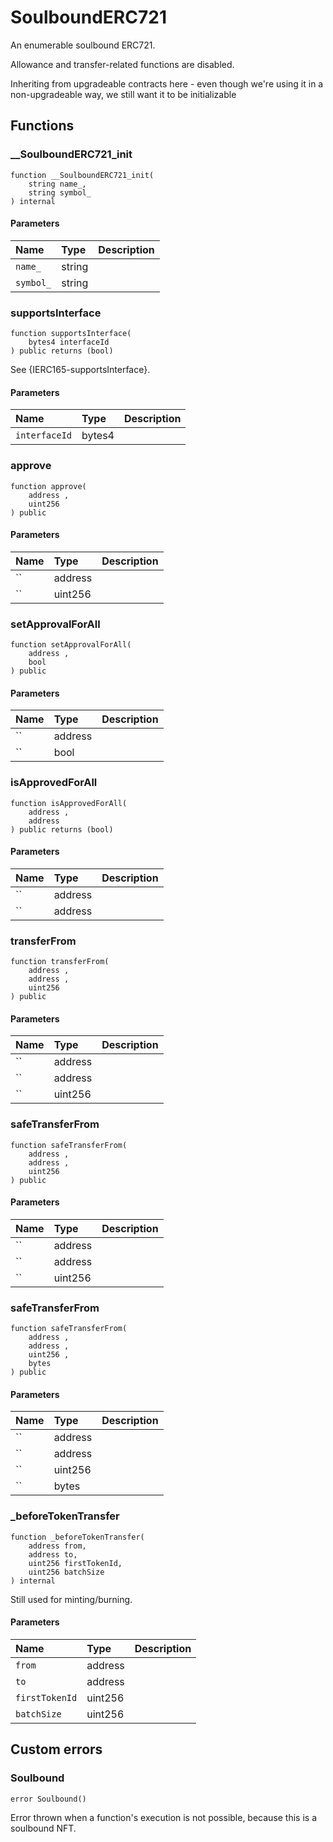 # SoulboundERC721

An enumerable soulbound ERC721.

Allowance and transfer-related functions are disabled.

Inheriting from upgradeable contracts here - even though we're using it in a non-upgradeable way,
we still want it to be initializable

## Functions

### __SoulboundERC721_init

```solidity
function __SoulboundERC721_init(
    string name_,
    string symbol_
) internal
```

#### Parameters

| Name | Type | Description |
| :--- | :--- | :---------- |
| `name_` | string |  |
| `symbol_` | string |  |

### supportsInterface

```solidity
function supportsInterface(
    bytes4 interfaceId
) public returns (bool)
```

See {IERC165-supportsInterface}.

#### Parameters

| Name | Type | Description |
| :--- | :--- | :---------- |
| `interfaceId` | bytes4 |  |

### approve

```solidity
function approve(
    address ,
    uint256 
) public
```

#### Parameters

| Name | Type | Description |
| :--- | :--- | :---------- |
| `` | address |  |
| `` | uint256 |  |

### setApprovalForAll

```solidity
function setApprovalForAll(
    address ,
    bool 
) public
```

#### Parameters

| Name | Type | Description |
| :--- | :--- | :---------- |
| `` | address |  |
| `` | bool |  |

### isApprovedForAll

```solidity
function isApprovedForAll(
    address ,
    address 
) public returns (bool)
```

#### Parameters

| Name | Type | Description |
| :--- | :--- | :---------- |
| `` | address |  |
| `` | address |  |

### transferFrom

```solidity
function transferFrom(
    address ,
    address ,
    uint256 
) public
```

#### Parameters

| Name | Type | Description |
| :--- | :--- | :---------- |
| `` | address |  |
| `` | address |  |
| `` | uint256 |  |

### safeTransferFrom

```solidity
function safeTransferFrom(
    address ,
    address ,
    uint256 
) public
```

#### Parameters

| Name | Type | Description |
| :--- | :--- | :---------- |
| `` | address |  |
| `` | address |  |
| `` | uint256 |  |

### safeTransferFrom

```solidity
function safeTransferFrom(
    address ,
    address ,
    uint256 ,
    bytes 
) public
```

#### Parameters

| Name | Type | Description |
| :--- | :--- | :---------- |
| `` | address |  |
| `` | address |  |
| `` | uint256 |  |
| `` | bytes |  |

### _beforeTokenTransfer

```solidity
function _beforeTokenTransfer(
    address from,
    address to,
    uint256 firstTokenId,
    uint256 batchSize
) internal
```

Still used for minting/burning.

#### Parameters

| Name | Type | Description |
| :--- | :--- | :---------- |
| `from` | address |  |
| `to` | address |  |
| `firstTokenId` | uint256 |  |
| `batchSize` | uint256 |  |

## Custom errors

### Soulbound

```solidity
error Soulbound()
```

Error thrown when a function's execution is not possible, because this is a soulbound NFT.

